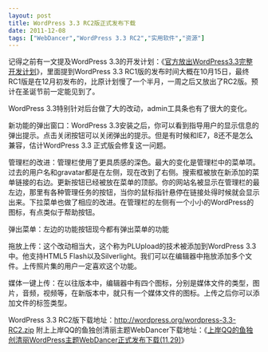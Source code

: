 ```yaml
---
layout: post
title: WordPress 3.3 RC2版正式发布下载		
date: 2011-12-08
tags: ["WebDancer","WordPress 3.3 RC2","实用软件","资源"]
---
```


记得之前有一文提及WordPress 3.3的开发计划：《<a title="官方放出WordPress3.3完整开发计划" href="http://www.saqqdy.com/news/official-release-wordpress3-3-complete-development-plan" target="_blank">官方放出WordPress3.3完整开发计划</a>》，里面提到WordPress 3.3 RC1版的发布时间大概在10月15日，最终RC1版是在12月初发布的，比原计划慢了一个半月，一周之后又放出了RC2版。预计在圣诞节前一定能见到了。

WordPress 3.3特别针对后台做了大的改动，admin工具条也有了很大的变化。

新功能的弹出窗口：WordPress 3.3安装之后，你可以看到指导用户的显示信息的弹出提示。点击关闭按钮可以关闭弹出的提示。但是有时候和IE7，8还不是怎么兼容，估计WordPress 3.3 正式版会修复这一问题。

管理栏的改进：管理栏使用了更具质感的深色。最大的变化是管理栏中的菜单项。过去的用户名和gravatar都是在左侧，现在改到了右侧。搜索框被放在新添加的菜单链接的右边。更新按钮已经被放在菜单的顶部。你的网站名被显示在管理栏的最左边，那里有各种管理任务的按钮，当你的鼠标指针悬停在链接处得时候就会显示出来。下拉菜单也做了相应的改进。在管理栏的左侧有一个小小的WordPress的图标，有点类似于帮助按钮。

弹出菜单：左边的功能按钮现今都有弹出菜单的功能

拖放上传：这个改动相当大，这个称为PLUpload的技术被添加到WordPress 3.3中。他支持HTML5 Flash以及Silverlight。我们可以在编辑器中拖放添加多个文件。上传照片集的用户一定喜欢这个功能。

媒体一键上传：在以往版本中，编辑器中有四个图标，分别是媒体文件的类型，图片，音频，视频等，在新版本中，就只有一个媒体文件的图标。上传之后你可以添加文件的标签类型。

WordPress 3.3 RC2版下载地址：http://wordpress.org/wordpress-3.3-RC2.zip
附上上岸QQ的鱼独创清丽主题WebDancer下载地址：《<a title="上岸QQ的鱼独创清丽WordPress主题WebDancer正式发布下载(11.29)" href="http://www.saqqdy.com/download/saqqdy-original-elegant-wordpress-theme-webdancer-download-the-official-release" target="_blank">上岸QQ的鱼独创清丽WordPress主题WebDancer正式发布下载(11.29)</a>》		